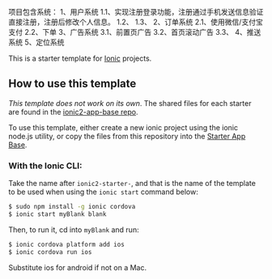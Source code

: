 项目包含系统：
1、用户系统
    1.1、实现注册登录功能，注册通过手机发送信息验证直接注册，注册后修改个人信息。
    1.2、
    1.3、
2、订单系统
    2.1、使用微信/支付宝支付
    2.2、下单
3、广告系统
    3.1、前置页广告
    3.2、首页滚动广告
    3.3、
4、推送系统
5、定位系统






This is a starter template for [Ionic](http://ionicframework.com/docs/) projects.

## How to use this template

*This template does not work on its own*. The shared files for each starter are found in the [ionic2-app-base repo](https://github.com/ionic-team/ionic2-app-base).

To use this template, either create a new ionic project using the ionic node.js utility, or copy the files from this repository into the [Starter App Base](https://github.com/ionic-team/ionic2-app-base).

### With the Ionic CLI:

Take the name after `ionic2-starter-`, and that is the name of the template to be used when using the `ionic start` command below:

```bash
$ sudo npm install -g ionic cordova
$ ionic start myBlank blank
```

Then, to run it, cd into `myBlank` and run:

```bash
$ ionic cordova platform add ios
$ ionic cordova run ios
```

Substitute ios for android if not on a Mac.





